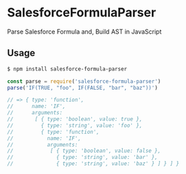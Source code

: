 # SalesforceFormulaParser

Parse Salesforce Formula and, Build AST in JavaScript

## Usage

```bash
$ npm install salesforce-formula-parser
```

```JavaScript
const parse = require('salesforce-formula-parser')
parse('IF(TRUE, "foo", IF(FALSE, "bar", "baz"))')

// => { type: 'function',
//      name: 'IF',
//      arguments:
//       [ { type: 'boolean', value: true },
//         { type: 'string', value: 'foo' },
//         { type: 'function',
//           name: 'IF',
//           arguments:
//            [ { type: 'boolean', value: false },
//              { type: 'string', value: 'bar' },
//              { type: 'string', value: 'baz' } ] } ] }
```
